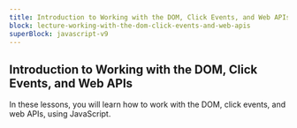 ```yaml
---
title: Introduction to Working with the DOM, Click Events, and Web APIs
block: lecture-working-with-the-dom-click-events-and-web-apis
superBlock: javascript-v9
---
```


## Introduction to Working with the DOM, Click Events, and Web APIs

In these lessons, you will learn how to work with the DOM, click events, and web APIs, using JavaScript.
